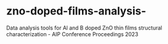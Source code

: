 # zno-doped-films-analysis-
Data analysis tools for Al and B doped ZnO thin films structural characterization - AIP Conference Proceedings 2023
